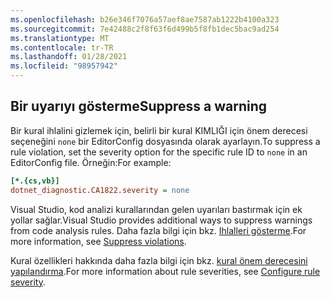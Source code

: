 ```yaml
---
ms.openlocfilehash: b26e346f7076a57aef8ae7587ab1222b4100a323
ms.sourcegitcommit: 7e42488c2f8f63f6d499b5f8fb1dec5bac9ad254
ms.translationtype: MT
ms.contentlocale: tr-TR
ms.lasthandoff: 01/28/2021
ms.locfileid: "98957942"
---
```

## <a name="suppress-a-warning"></a><span data-ttu-id="6d0db-101">Bir uyarıyı gösterme</span><span class="sxs-lookup"><span data-stu-id="6d0db-101">Suppress a warning</span></span>

<span data-ttu-id="6d0db-102">Bir kural ihlalini gizlemek için, belirli bir kural KIMLIĞI için önem derecesi seçeneğini `none` bir EditorConfig dosyasında olarak ayarlayın.</span><span class="sxs-lookup"><span data-stu-id="6d0db-102">To suppress a rule violation, set the severity option for the specific rule ID to `none` in an EditorConfig file.</span></span> <span data-ttu-id="6d0db-103">Örneğin:</span><span class="sxs-lookup"><span data-stu-id="6d0db-103">For example:</span></span>

```ini
[*.{cs,vb}]
dotnet_diagnostic.CA1822.severity = none
```

<span data-ttu-id="6d0db-104">Visual Studio, kod analizi kurallarından gelen uyarıları bastırmak için ek yollar sağlar.</span><span class="sxs-lookup"><span data-stu-id="6d0db-104">Visual Studio provides additional ways to suppress warnings from code analysis rules.</span></span> <span data-ttu-id="6d0db-105">Daha fazla bilgi için bkz. [Ihlalleri gösterme](/visualstudio/code-quality/use-roslyn-analyzers#suppress-violations).</span><span class="sxs-lookup"><span data-stu-id="6d0db-105">For more information, see [Suppress violations](/visualstudio/code-quality/use-roslyn-analyzers#suppress-violations).</span></span>

<span data-ttu-id="6d0db-106">Kural özellikleri hakkında daha fazla bilgi için bkz. [kural önem derecesini yapılandırma](~/docs/fundamentals/code-analysis/configuration-options.md#severity-level).</span><span class="sxs-lookup"><span data-stu-id="6d0db-106">For more information about rule severities, see [Configure rule severity](~/docs/fundamentals/code-analysis/configuration-options.md#severity-level).</span></span>
